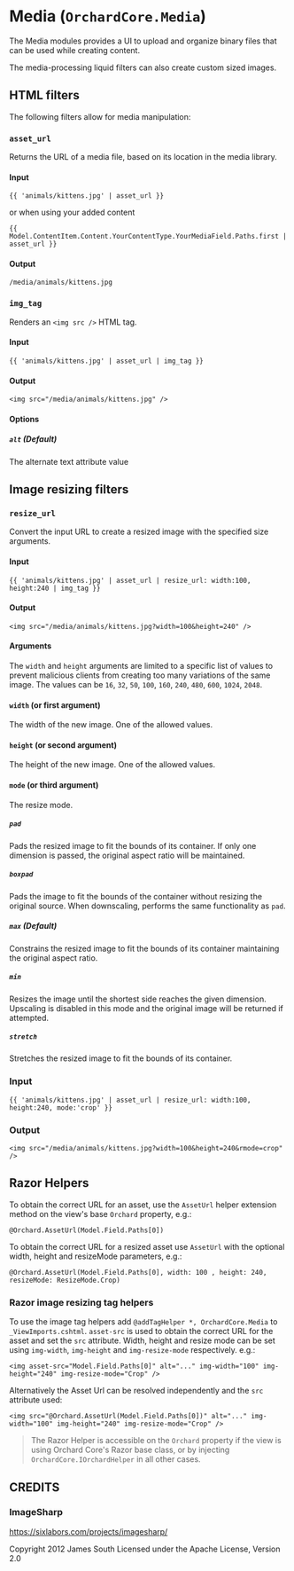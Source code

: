 # Media (`OrchardCore.Media`)

The Media modules provides a UI to upload and organize binary files that can be used while creating content. 

The media-processing liquid filters can also create custom sized images.

## HTML filters

The following filters allow for media manipulation:

### `asset_url`

Returns the URL of a media file, based on its location in the media library.

#### Input

`{{ 'animals/kittens.jpg' | asset_url }}`

or when using your added content

`{{ Model.ContentItem.Content.YourContentType.YourMediaField.Paths.first | asset_url }}`

#### Output

`/media/animals/kittens.jpg`

### `img_tag`

Renders an `<img src />` HTML tag.

#### Input

`{{ 'animals/kittens.jpg' | asset_url | img_tag }}`

#### Output

`<img src="/media/animals/kittens.jpg" />`

#### Options

##### `alt` (Default)

The alternate text attribute value

## Image resizing filters

### `resize_url`

Convert the input URL to create a resized image with the specified size arguments. 

#### Input

`{{ 'animals/kittens.jpg' | asset_url | resize_url: width:100, height:240 | img_tag }}`

#### Output

`<img src="/media/animals/kittens.jpg?width=100&height=240" />`

#### Arguments

The `width` and `height` arguments are limited to a specific list of values to prevent 
malicious clients from creating too many variations of the same image. The values can be
`16`, `32`, `50`, `100`, `160`, `240`, `480`, `600`, `1024`, `2048`.

#### `width` (or first argument)

The width of the new image. One of the allowed values.

#### `height` (or second argument)

The height of the new image. One of the allowed values.

#### `mode` (or third argument)

The resize mode.

##### `pad`

Pads the resized image to fit the bounds of its container.
If only one dimension is passed, the original aspect ratio will be maintained.

##### `boxpad`

Pads the image to fit the bounds of the container without resizing the original source.
When downscaling, performs the same functionality as `pad`.

##### `max` (Default)

Constrains the resized image to fit the bounds of its container maintaining the original aspect ratio.

##### `min`

Resizes the image until the shortest side reaches the given dimension. Upscaling is disabled in this mode and the original image will be returned if attempted.

##### `stretch`

Stretches the resized image to fit the bounds of its container.

### Input

`{{ 'animals/kittens.jpg' | asset_url | resize_url: width:100, height:240, mode:'crop' }}`

### Output

`<img src="/media/animals/kittens.jpg?width=100&height=240&rmode=crop" />`

## Razor Helpers

To obtain the correct URL for an asset, use the `AssetUrl` helper extension method on the view's base `Orchard` property, e.g.:

`@Orchard.AssetUrl(Model.Field.Paths[0])`

To obtain the correct URL for a resized asset use `AssetUrl` with the optional width, height and resizeMode parameters, e.g.:

`@Orchard.AssetUrl(Model.Field.Paths[0], width: 100 , height: 240, resizeMode: ResizeMode.Crop)`

### Razor image resizing tag helpers

To use the image tag helpers add `@addTagHelper *, OrchardCore.Media` to `_ViewImports.cshtml`. `asset-src` is used to obtain the correct URL for the asset and set the `src` attribute. Width, height and resize mode can be set using `img-width`, `img-height` and `img-resize-mode` respectively. e.g.:

`<img asset-src="Model.Field.Paths[0]" alt="..." img-width="100" img-height="240" img-resize-mode="Crop" />`

Alternatively the Asset Url can be resolved independently and the `src` attribute used:

`<img src="@Orchard.AssetUrl(Model.Field.Paths[0])" alt="..." img-width="100" img-height="240" img-resize-mode="Crop" />`

> The Razor Helper is accessible on the `Orchard` property if the view is using Orchard Core's Razor base class, or by injecting `OrchardCore.IOrchardHelper` in all other cases.

## CREDITS

### ImageSharp

https://sixlabors.com/projects/imagesharp/

Copyright 2012 James South
Licensed under the Apache License, Version 2.0
